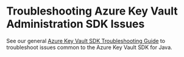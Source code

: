# Troubleshooting Azure Key Vault Administration SDK Issues
See our general [Azure Key Vault SDK Troubleshooting Guide](https://github.com/vcolin7/azure-sdk-for-java/blob/feature/vicolina/keyvault/v2/sdk/keyvault-v2/TROUBLESHOOTING.md) to troubleshoot issues common to the Azure Key Vault SDK for Java.
